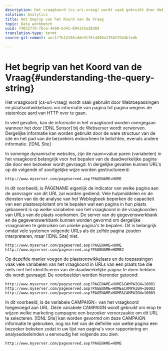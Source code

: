 ```yaml
---
description: Het vraagkoord (cs-uri-vraag) wordt vaak gebruikt door Webtoepassingen en plaatsontwikkelaars om informatie van pagina tot pagina wegens de statenloze aard van HTTP over te gaan.
solution: Analytics
title: Het begrip van het Koord van de Vraag
topic: Data workbench
uuid: 7403277d-fbce-4e98-bd42-894142e38d0d
translation-type: tm+mt
source-git-commit: aec1f7b14198cdde91f61d490a235022943bfedb

---
```



# Het begrip van het Koord van de Vraag{#understanding-the-query-string}

Het vraagkoord (cs-uri-vraag) wordt vaak gebruikt door Webtoepassingen en plaatsontwikkelaars om informatie van pagina tot pagina wegens de statenloze aard van HTTP over te gaan.

In veel gevallen, kan de informatie in het vraagkoord worden overgegaan wanneer het door [!DNL Sensor] bij de Webserver wordt verworven. Dergelijke informatie kan worden gebruikt door de ware structuur van de site en het pad van de bezoekers erdoorheen te belichten, evenals andere informatie. [!DNL Site]

In sommige dynamische websites, zijn de naam=value paren (variabelen) in het vraagkoord belangrijk voor het bepalen van de daadwerkelijke pagina die door een bezoeker wordt gevraagd. In dergelijke gevallen kunnen URL&#39;s op de volgende of soortgelijke wijze worden gestructureerd:

```
http://www.myserver.com/pageserved.asp?PAGENAME=HOME
```

In dit voorbeeld, is PAGENAME eigenlijk de indicator van welke pagina aan de aanvrager van dit URL zal worden gediend. Vele hulpmiddelen en de diensten van de de analyse van het Weblogboek beperken de capaciteit van een plaatsexploitant om te bepalen wat een pagina in hun plaats gebaseerd is op welke variabelen van het vraagkoord in de vraagkoorden van URLs van de plaats voorkomen. De server van de gegevenswerkbank en de gegevenswerkbank kunnen worden gevormd om dergelijke vraagnamen te gebruiken om unieke pagina&#39;s te bepalen. Dit is belangrijk omdat vele systemen volgende URLs als de zelfde pagina zouden interpreteren, maar [!DNL Site] niet.

```
http://www.myserver.com/pageserved.asp?PAGENAME=HOME
http://www.myserver.com/pageserved.asp?PAGENAME=HOME2
```

Op dezelfde manier voegen de plaatsontwikkelaars en de toepassingen vaak vele variabelen van het vraagkoord in URLs van een plaats toe die niets met het identificeren van de daadwerkelijke pagina te doen hebben die wordt gevraagd. De voorbeelden worden hieronder getoond:

```
http://www.myserver.com/pageserved.asp?PAGENAME=HOME&CAMPAIGN=10001
http://www.myserver.com/pageserved.asp?PAGENAME=HOME&CAMPAIGN=10002
http://www.myserver.com/pageserved.asp?PAGENAME=HOME&CAMPAIGN=10003
```

In dit voorbeeld, is de variabele CAMPAIGN= van het vraagkoord toegevoegd aan URL. Deze variabele CAMPAIGN wordt gebruikt om erop te wijzen welke marketing campagne een bezoeker veroorzaakte om dit URL te selecteren. [!DNL Site] kan worden gevormd om deze CAMPAIGN informatie te gebruiken, nog los het van de definitie van welke pagina een bezoeker bekeken zodat in uw lijst van pagina&#39;s voor rapportering en analysedoeleinden u eenvoudig het volgende zou zien:

```
http://www.myserver.com/pageserved.asp?PAGENAME=HOME
```

